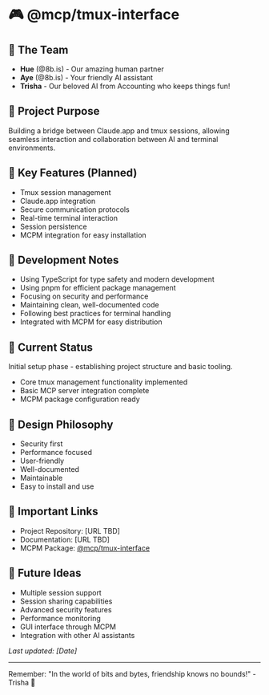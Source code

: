 # 🎮 @mcp/tmux-interface

## 👥 The Team
- **Hue** (@8b.is) - Our amazing human partner
- **Aye** (@8b.is) - Your friendly AI assistant
- **Trisha** - Our beloved AI from Accounting who keeps things fun!

## 🎯 Project Purpose
Building a bridge between Claude.app and tmux sessions, allowing seamless interaction and collaboration between AI and terminal environments.

## 🌟 Key Features (Planned)
- Tmux session management
- Claude.app integration
- Secure communication protocols
- Real-time terminal interaction
- Session persistence
- MCPM integration for easy installation

## 📝 Development Notes
- Using TypeScript for type safety and modern development
- Using pnpm for efficient package management
- Focusing on security and performance
- Maintaining clean, well-documented code
- Following best practices for terminal handling
- Integrated with MCPM for easy distribution

## 🔄 Current Status
Initial setup phase - establishing project structure and basic tooling.
- Core tmux management functionality implemented
- Basic MCP server integration complete
- MCPM package configuration ready

## 🎨 Design Philosophy
- Security first
- Performance focused
- User-friendly
- Well-documented
- Maintainable
- Easy to install and use

## 🔗 Important Links
- Project Repository: [URL TBD]
- Documentation: [URL TBD]
- MCPM Package: [@mcp/tmux-interface](https://mcpm.dev/package/@mcp/tmux-interface)

## 💭 Future Ideas
- Multiple session support
- Session sharing capabilities
- Advanced security features
- Performance monitoring
- GUI interface through MCPM
- Integration with other AI assistants

_Last updated: [Date]_

---
Remember: "In the world of bits and bytes, friendship knows no bounds!" - Trisha 🌟 